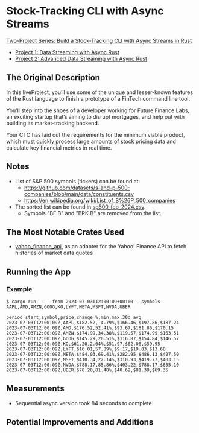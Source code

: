 # Stock-Tracking CLI with Async Streams

[Two-Project Series: Build a Stock-Tracking CLI with Async Streams in Rust](https://www.manning.com/liveprojectseries/async-streams-in-rust-ser)

- [Project 1: Data Streaming with Async Rust](https://www.manning.com/liveproject/data-streaming-with-async-rust)
- [Project 2: Advanced Data Streaming with Async Rust](https://www.manning.com/liveproject/advanced-data-streaming-with-async-rust)

## The Original Description

In this liveProject, you’ll use some of the unique and lesser-known features of the Rust language to finish a prototype
of a FinTech command line tool.

You’ll step into the shoes of a developer working for Future Finance Labs, an exciting startup that’s aiming to disrupt
mortgages, and help out with building its market-tracking backend.

Your CTO has laid out the requirements for the minimum viable product, which must quickly process large amounts of stock
pricing data and calculate key financial metrics in real time.

## Notes

- List of S&P 500 symbols (tickers) can be found at:
    - https://github.com/datasets/s-and-p-500-companies/blob/main/data/constituents.csv
    - https://en.wikipedia.org/wiki/List_of_S%26P_500_companies
- The sorted list can be found in [sp500_feb_2024.csv](sp500_feb_2024.csv).
    - Symbols "BF.B" and "BRK.B" are removed from the list.

## The Most Notable Crates Used

- [yahoo_finance_api](https://crates.io/crates/yahoo_finance_api), as an adapter for
  the Yahoo! Finance API to fetch histories of market data quotes

## Running the App

### Example

```shell
$ cargo run -- --from 2023-07-03T12:00:09+00:00 --symbols AAPL,AMD,AMZN,GOOG,KO,LYFT,META,MSFT,NVDA,UBER

period start,symbol,price,change %,min,max,30d avg
2023-07-03T12:00:09Z,AAPL,$182.52,-4.79%,$166.46,$197.86,$187.24
2023-07-03T12:00:09Z,AMD,$176.52,52.41%,$93.67,$181.86,$170.15
2023-07-03T12:00:09Z,AMZN,$174.99,34.38%,$119.57,$174.99,$163.51
2023-07-03T12:00:09Z,GOOG,$145.29,20.51%,$116.87,$154.84,$146.57
2023-07-03T12:00:09Z,KO,$61.20,2.64%,$51.97,$62.06,$59.95
2023-07-03T12:00:09Z,LYFT,$16.01,57.89%,$9.17,$19.03,$13.68
2023-07-03T12:00:09Z,META,$484.03,69.41%,$282.95,$486.13,$427.50
2023-07-03T12:00:09Z,MSFT,$410.34,22.14%,$310.93,$419.77,$403.15
2023-07-03T12:00:09Z,NVDA,$788.17,85.86%,$403.22,$788.17,$655.10
2023-07-03T12:00:09Z,UBER,$78.20,81.48%,$40.62,$81.39,$69.35
```

## Measurements

- Sequential async version took 84 seconds to complete.

## Potential Improvements and Additions
